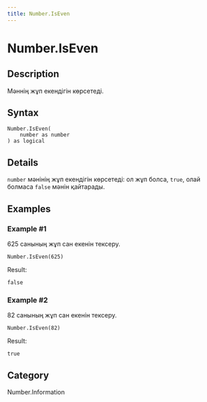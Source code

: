 ```yaml
---
title: Number.IsEven
---
```


# Number.IsEven


## Description

Мәннің жұп екендігін көрсетеді.


## Syntax

```powerquery
Number.IsEven(
    number as number
) as logical
```


## Details

<code>number</code> мәнінің жұп екендігін көрсетеді: ол жұп болса, <code>true</code>, олай болмаса <code>false</code> мәнін қайтарады.


## Examples

### Example #1 
625 санының жұп сан екенін тексеру.
```powerquery
Number.IsEven(625)
```

Result: 
```powerquery
false
```


### Example #2 
82 санының жұп сан екенін тексеру.
```powerquery
Number.IsEven(82)
```

Result: 
```powerquery
true
```




## Category
Number.Information
